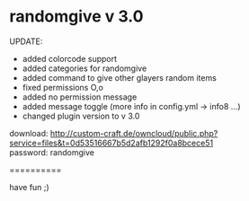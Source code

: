 randomgive v 3.0
==========

UPDATE:                                                                                                                   
 - added colorcode support 
 - added categories for randomgive
 - added command to give other glayers random items
 - fixed permissions O,o
 - added no permission message
 - added message toggle (more info in config.yml -> info8 ...)
 - changed plugin version to v 3.0

download: http://custom-craft.de/owncloud/public.php?service=files&t=0d53516667b5d2afb1292f0a8bcece51                     
password: randomgive   

==========

have fun ;)
